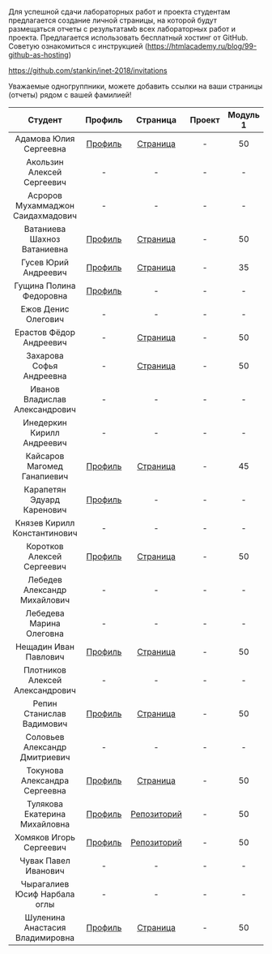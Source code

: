 
Для успешной сдачи лабораторных работ и проекта студентам предлагается создание личной страницы, на которой будут размещаться отчеты c результатамb всех лабораторных работ и проекта.
Предлагается использовать бесплатный хостинг от GitHub. Советую ознакомиться с инструкцией (https://htmlacademy.ru/blog/99-github-as-hosting)


https://github.com/stankin/inet-2018/invitations

Уважаемые одногруппники, можете добавить ссылки на ваши страницы (отчеты) рядом с вашей фамилией!

| Студент |  Профиль | Страница | Проект | Модуль 1 | Модуль 2 |
| :---:   |  :-:   |   :-:    |  :-:   |    :-:   |   :-:    |
| Адамова	Юлия	Сергеевна | [Профиль](https://github.com/YuliaAdamova)  | [Страница](https://YuliaAdamova.github.io) | - | 50 | 50 |
| Акользин	Алексей	Сергеевич | -  | - | - | - | - |
| Асроров	Мухаммаджон	Саидахмадович | -  | - | - | - | - |
| Ватаниева	Шахноз	Ватаниевна | [Профиль](https://github.com/Vatanieva)  | [Страница]( https://Vatanieva.github.io/Vatanieva/Index.html) | - | 50 | - |
| Гусев	Юрий	Андреевич | [Профиль](https://github.com/gusev-stankin-idm1804)  | [Страница](https://gusev-stankin-idm1804.github.io/) | - | 35 | - |
| Гущина	Полина	Федоровна | [Профиль](https://github.com/norowaretta)  | - | - | - | - |
| Ежов	Денис	Олегович | -  | - | - | - | - |
| Ерастов	Фёдор	Андреевич | -  | [Страница](https://erastov.github.io/) | - | 50 | 50 |
| Захарова	Софья	Андреевна | -  | [Страница](https://sofiazakharova.github.io/Zakharova2018-19github.io/index6.html) | - | 50 | - |
| Иванов	Владислав	Александрович | -  | - | - | - | - |
| Инедеркин	Кирилл	Андреевич | -  | - | - | - | - |
| Кайсаров	Магомед	Ганапиевич | [Профиль](https://github.com/kaysarov)  | [Страница](https://kaysarov.github.io )| - | 45 |  |
| Карапетян	Эдуард	Каренович  | [Профиль](https://github.com/eduardkarapetyan1997)  | - | - | - | - |
| Князев	Кирилл	Константинович | -  | - | - | - | - |
| Коротков	Алексей	Сергеевич | [Профиль](https://github.com/Zato4ka)  | [Страница](https://github.com/Zato4ka/Zato4ka.github.io) | - | 50 | - |
| Лебедев	Александр	Михайлович | -  | - | - | - | - |
| Лебедева	Марина	Олеговна | -  | - | - | - | - |
| Нещадин	Иван	Павлович | [Профиль](https://github.com/exitialis) | [Страница](https://exitialis.github.io/) | - | 50 | 50 |
| Плотников	Алексей	Александрович | - | - | - | - | - |
| Репин	Станислав	Вадимович | [Профиль](https://github.com/Stasofan) | [Страница](https://stasofan.github.io/) | - | 50 | 50 |
| Соловьев	Александр	Дмитриевич | - | - | - | - | - |
| Токунова	Александра	Сергеевна | [Профиль](https://github.com/SashulyaT) | [Страница](https://sashulyat.github.io/) | - | 50 | - |
| Тулякова	Екатерина	Михайловна | [Профиль](https://github.com/katerina10210) | [Репозиторий](https://github.com/katerina10210/et_lab_web.github.io) | - | 50 | - |
| Хомяков	Игорь	Сергеевич | [Профиль](https://github.com/igorWEBdeveloper) | [Репозиторий](https://github.com/igorWEBdeveloper/igorkh.github.io) | - | 50 | - |
| Чувак	Павел	Иванович | - | - | - | - | - |
| Чырагалиев	Юсиф	Нарбала оглы | - | - | - | - | - |
| Шуленина	Анастасия	Владимировна | [Профиль](https://github.com/asay1515) | [Страница]( https://asay1515.github.io/) | - | 50 | - |
